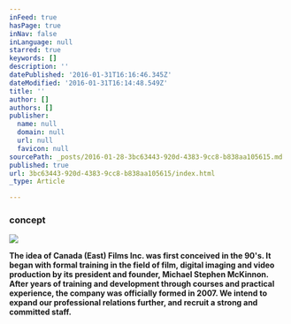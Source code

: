 ```yaml
---
inFeed: true
hasPage: true
inNav: false
inLanguage: null
starred: true
keywords: []
description: ''
datePublished: '2016-01-31T16:16:46.345Z'
dateModified: '2016-01-31T16:14:48.549Z'
title: ''
author: []
authors: []
publisher:
  name: null
  domain: null
  url: null
  favicon: null
sourcePath: _posts/2016-01-28-3bc63443-920d-4383-9cc8-b838aa105615.md
published: true
url: 3bc63443-920d-4383-9cc8-b838aa105615/index.html
_type: Article

---
```

### concept
![](https://the-grid-user-content.s3-us-west-2.amazonaws.com/0e4178d7-270a-41a1-a0b1-bdeddbd8416a.jpg)

**The idea of Canada (East) Films Inc. was first conceived in the 90's. It began with formal training in the field of film, digital imaging and video production by its president and founder, Michael Stephen McKinnon. After years of training and development through courses and practical experience, the company was officially formed in 2007\.   We intend to expand our professional relations further, and recruit a strong and committed staff.**